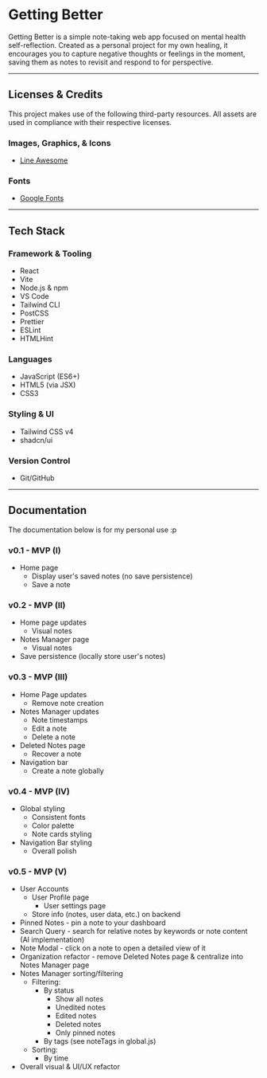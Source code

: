 # Getting Better

Getting Better is a simple note-taking web app focused on mental health self-reflection. Created as a personal project for my own healing, it encourages you to capture negative thoughts or feelings in the moment, saving them as notes to revisit and respond to for perspective.

---

## Licenses & Credits

This project makes use of the following third-party resources. All assets are used in compliance with their respective licenses.

### Images, Graphics, & Icons

- [Line Awesome](https://icons8.com/line-awesome)

### Fonts

- [Google Fonts](https://fonts.google.com/)

---

## Tech Stack

### Framework & Tooling

- React
- Vite
- Node.js & npm
- VS Code
- Tailwind CLI
- PostCSS
- Prettier
- ESLint
- HTMLHint

### Languages

- JavaScript (ES6+)
- HTML5 (via JSX)
- CSS3

### Styling & UI

- Tailwind CSS v4
- shadcn/ui

### Version Control

- Git/GitHub

---

## Documentation

The documentation below is for my personal use :p

### v0.1 - MVP (I)

- Home page
  - Display user's saved notes (no save persistence)
  - Save a note

### v0.2 - MVP (II)

- Home page updates
  - Visual notes
- Notes Manager page
  - Visual notes
- Save persistence (locally store user's notes)

### v0.3 - MVP (III)

- Home Page updates
  - Remove note creation
- Notes Manager updates
  - Note timestamps
  - Edit a note
  - Delete a note
- Deleted Notes page
  - Recover a note
- Navigation bar
  - Create a note globally

### v0.4 - MVP (IV)

- Global styling
  - Consistent fonts
  - Color palette
  - Note cards styling
- Navigation Bar styling
  - Overall polish

### v0.5 - MVP (V)

- User Accounts
  - User Profile page
    - User settings page
  - Store info (notes, user data, etc.) on backend
- Pinned Notes - pin a note to your dashboard
- Search Query - search for relative notes by keywords or note content (AI implementation)
- Note Modal - click on a note to open a detailed view of it
- Organization refactor - remove Deleted Notes page & centralize into Notes Manager page
- Notes Manager sorting/filtering
  - Filtering:
    - By status
      - Show all notes
      - Unedited notes
      - Edited notes
      - Deleted notes
      - Only pinned notes
    - By tags (see noteTags in global.js)
  - Sorting:
    - By time
- Overall visual & UI/UX refactor
